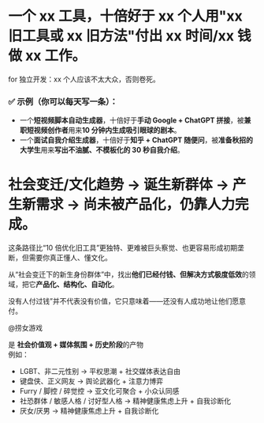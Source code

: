 # 一个 xx 工具，十倍好于 xx 个人用"xx 旧工具或 xx 旧方法"付出 xx 时间/xx 钱做 xx 工作。

for 独立开发：xx 个人应该不太大众，否则卷死。

### ✅ 示例（你可以每天写一条）：

- 一个**短视频脚本自动生成器**，十倍好于**手动 Google + ChatGPT 拼接**，被**兼职短视频创作者**用来**10 分钟内生成吸引眼球的剧本**。
- 一个**面试自我介绍生成器**，十倍好于**知乎 + ChatGPT 随便问**，被**准备秋招的大学生**用来**写出不油腻、不模板化的 30 秒自我介绍**。

# 社会变迁/文化趋势 → 诞生新群体 → 产生新需求 → 尚未被产品化，仍靠人力完成。

这条路径比“10 倍优化旧工具”更独特、更难被巨头察觉、也更容易形成初期垄断，但需要你真正懂人、懂文化。

从“社会变迁下的新生身份群体”中，找出**他们已经付钱、但解决方式极度低效**的领域，把它**产品化、结构化、自动化**。

没有人付过钱”并不代表没有价值，它只意味着——还没有人成功地让他们愿意付。

@捞女游戏

是 **社会价值观 + 媒体氛围 + 历史阶段**的产物  
例如：

- LGBT、非二元性别 → 平权思潮 + 社交媒体表达自由
- 键盘侠、正义网友 → 舆论武器化 + 注意力博弈
- Furry / 脚控 / 碎觉控 → 亚文化可聚合 + 小众认同感
- 社恐群体 / 敏感人格 / 讨好型人格 → 精神健康焦虑上升 + 自我诊断化
- 厌女/厌男 → 精神健康焦虑上升 + 自我诊断化
